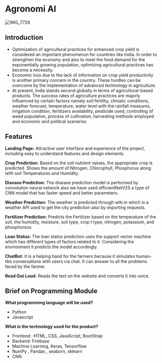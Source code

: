 # Agronomi AI
![IMG_7726](https://github.com/anujkhanvilkar/Agronomi-AI/assets/90062594/9de7b456-6201-4456-a435-b7be4c4753b6)


## Introduction

- Optimization of agricultural practices for enhanced crop yield is considered an important phenomenon for countries like India. In order to strengthen the economy and also to meet the food demand for the exponentially growing population, optimizing agricultural practices has become a necessity.
- Economic loss due to the lack of information on crop yield productivity is another primary concern in the country. These hurdles can be overcome by the implementation of advanced technology in agriculture. 
- At present, India stands second globally in terms of agricultural-based products. The success rates of agriculture practices are majorly influenced by certain factors namely soil fertility, climatic conditions, weather forecast, temperature, water level with the rainfall measures, irrigation condition, fertilizers availability, pesticide used, controlling of weed population, process of cultivation, harvesting methods employed and economic and political scenarios 


##  Features

**Landing Page:** Attractive user interface and experience of the project, including easy to understand features and design elements.

**Crop Prediction:** Based on the soil nutrient values, the appropriate crop is predicted. Shows the amount of Nitrogen, Chlorophyll, Phosphorus along with soil Temperatures and Humidity.

**Disease Prediction:** The disease prediction model is performed by convolution neural network also we have used efficientNetV2S a type of CNN model that has faster speed and better parameters.

**Weather Prediction:** The weather is predicted through wttr.in which is a weather API used to get the city prediction also by importing requests.

**Fertilizer Prediction:** Predicts the Fertilizer based on the temperature of the soil, the humidity, moisture, soil type, crop t type, nitrogen, potassium, and phosphorous
 
**Loan Status:** The loan status prediction uses the support vector machine which has different types of factors related to it. Considering the environment it predicts the model accordingly.

**ChatBot:** It is a helping hand for the farmers because it  simulates human-like conversations with users via chat. It can answer to all the problems faced by the farmer.

**Read Out Loud:** Reads the text on the website and converts it into voice.


## Brief on Programming Module

**What programming language will be used?**
- Python
- Javascript

**What is the technology used for the product?** 

- Frontend : HTML, CSS, JavaScript, BootStrap
- Backend: Firebase
- Machine Learning, Keras, Tensorflow
- NumPy , Pandas , seaborn, sklearn
- CNN
